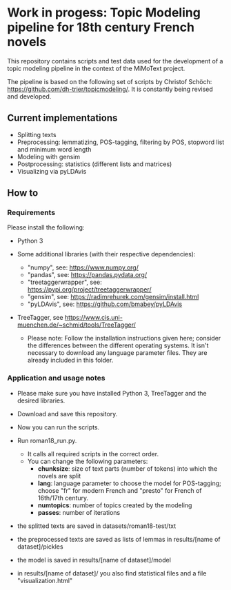 # Work in progess: Topic Modeling pipeline for 18th century French novels

This repository contains scripts and test data used for the development of a topic modeling pipeline in the context of the MiMoText project.

The pipeline is based on the following set of scripts by Christof Schöch: https://github.com/dh-trier/topicmodeling/. It is constantly being revised and developed.

## Current implementations
* Splitting texts 
* Preprocessing: lemmatizing, POS-tagging, filtering by POS, stopword list and minimum word length
* Modeling with gensim
* Postprocessing: statistics (different lists and matrices)
* Visualizing via pyLDAvis

## How to

### Requirements

Please install the following: 

* Python 3
* Some additional libraries (with their respective dependencies): 
    * "numpy", see: https://www.numpy.org/
    * "pandas", see: https://pandas.pydata.org/
    * "treetaggerwrapper", see: https://pypi.org/project/treetaggerwrapper/
    * "gensim", see: https://radimrehurek.com/gensim/install.html
    * "pyLDAvis", see: https://github.com/bmabey/pyLDAvis
     
* TreeTagger, see https://www.cis.uni-muenchen.de/~schmid/tools/TreeTagger/
  * Please note: Follow the installation instructions given here; consider the differences between the different operating systems. It isn't necessary to download any language parameter files. They are already included in this folder.
    
 
### Application and usage notes

* Please make sure you have installed Python 3, TreeTagger and the desired libraries.
* Download and save this repository. 
* Now you can run the scripts. 
* Run roman18_run.py. 
    * It calls all required scripts in the correct order.
    * You can change the following parameters:
       - **chunksize**: size of text parts (number of tokens) into which the novels are split
       - **lang**: language parameter to choose the model for POS-tagging; choose "fr" for modern French and "presto" for French of 16th/17th century.
       - **numtopics**: number of topics created by the modeling
       - **passes**: number of iterations 

* the splitted texts are saved in datasets/roman18-test/txt
* the preprocessed texts are saved as lists of lemmas in results/[name of dataset]/pickles
* the model is saved in results/[name of dataset]/model
* in results/[name of dataset]/ you also find statistical files and a file "visualization.html"

